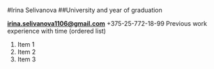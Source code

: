 #Irina Selivanova
##University and year of graduation 


**irina.selivanova1106@gmail.com**
+375-25-772-18-99
Previous work experience with time (ordered list)
1. Item 1
1. Item 2
1. Item 3
